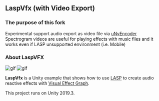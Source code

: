 LaspVfx (with Video Export)
-------
### The purpose of this fork
Experimental support audio export as video file via [uNvEncoder]
Spectrogram videos are useful for playing effects with music files and it works even if LASP unsupported environment (i.e. Mobile)

[uNvEncoder]: https://github.com/hecomi/uNvEncoder

### About LaspVFX
![gif](https://i.imgur.com/KIwkpcI.gif)
![gif](https://i.imgur.com/Nrb1XGw.gif)

**LaspVfx** is a Unity example that shows how to use [LASP] to create audio
reactive effects with [Visual Effect Graph].

[LASP]: https://github.com/keijiro/Lasp
[Visual Effect Graph]: https://unity.com/visual-effect-graph

This project runs on Unity 2019.3.
